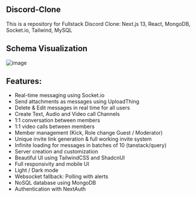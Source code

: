 ## Discord-Clone

This is a repository for Fullstack Discord Clone: Next.js 13, React, MongoDB, Socket.io, Tailwind, MySQL

## Schema Visualization
![image](https://github.com/vanshp2002/discord-clone/assets/75676494/c360381e-45d1-4466-817e-1c48604b1596)


## Features:

- Real-time messaging using Socket.io
- Send attachments as messages using UploadThing
- Delete & Edit messages in real time for all users
- Create Text, Audio and Video call Channels
- 1:1 conversation between members
- 1:1 video calls between members
- Member management (Kick, Role change Guest / Moderator)
- Unique invite link generation & full working invite system
- Infinite loading for messages in batches of 10 (tanstack/query)
- Server creation and customization
- Beautiful UI using TailwindCSS and ShadcnUI
- Full responsivity and mobile UI
- Light / Dark mode
- Websocket fallback: Polling with alerts
- NoSQL database using MongoDB
- Authentication with NextAuth

